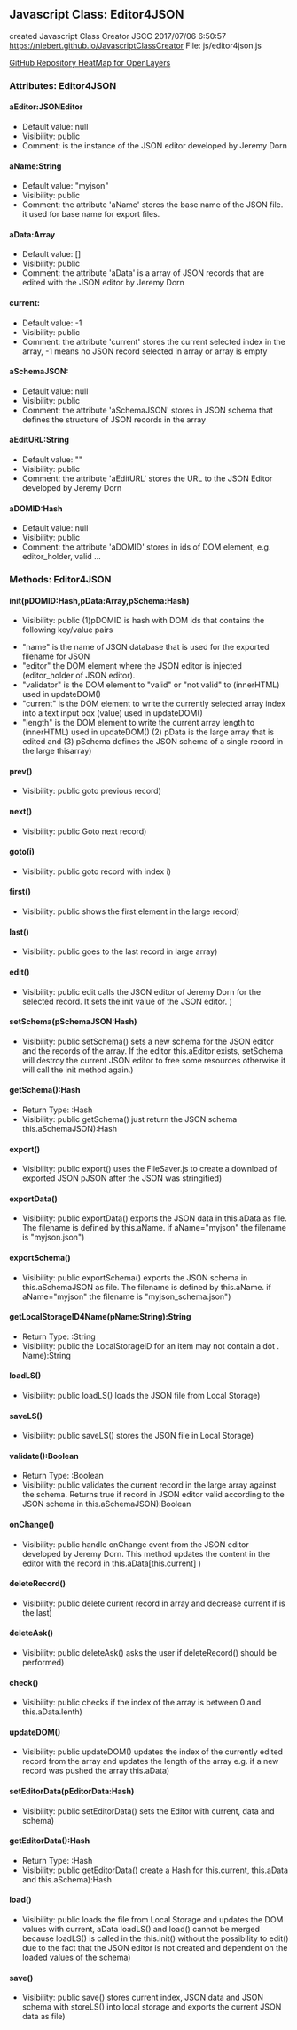 ## Javascript Class: Editor4JSON
created Javascript Class Creator JSCC 2017/07/06 6:50:57
https://niebert.github.io/JavascriptClassCreator
File: js/editor4json.js

[GitHub Repository HeatMap for OpenLayers](https://www.github.com/niebert/openlayer_heatmap)

### Attributes: Editor4JSON

#### aEditor:JSONEditor
* Default value: null
* Visibility: public
* Comment: is the instance of the JSON editor developed by Jeremy Dorn

#### aName:String
* Default value: "myjson"
* Visibility: public
* Comment: the attribute 'aName' stores the base name of the JSON file. it used for base name for export files.

#### aData:Array
* Default value: []
* Visibility: public
* Comment: the attribute 'aData' is a array of JSON records that are edited with the JSON editor by Jeremy Dorn

#### current:
* Default value: -1
* Visibility: public
* Comment: the attribute 'current' stores the current selected index in the array, -1 means no JSON record selected in array or array is empty

#### aSchemaJSON:
* Default value: null
* Visibility: public
* Comment: the attribute 'aSchemaJSON' stores in JSON schema that defines the structure of JSON records in the array

#### aEditURL:String
* Default value: ""
* Visibility: public
* Comment: the attribute 'aEditURL' stores the URL to the JSON Editor developed by Jeremy Dorn

#### aDOMID:Hash
* Default value: null
* Visibility: public
* Comment: the attribute 'aDOMID' stores in ids of DOM element, e.g. editor_holder, valid ...

### Methods: Editor4JSON

#### init(pDOMID:Hash,pData:Array,pSchema:Hash)
* Visibility: public
(1)pDOMID is hash with DOM ids that contains the following key/value pairs
 - "name" is the name of JSON database that is used for the exported filename for JSON
 - "editor" the DOM element where the JSON editor is injected (editor_holder of JSON editor).
 - "validator" is the DOM element to "valid" or "not valid" to (innerHTML) used in updateDOM()
 - "current" is the DOM element to write the currently selected array index into a text input box (value) used in updateDOM()
 - "length" is the DOM element to write the current array length to (innerHTML) used in updateDOM()
(2) pData is the large array that is edited and
(3) pSchema defines the JSON schema of a single record in the large thisarray)

#### prev()
* Visibility: public
goto previous record)

#### next()
* Visibility: public
Goto next record)

#### goto(i)
* Visibility: public
goto record with index i)

#### first()
* Visibility: public
shows the first element in the large record)

#### last()
* Visibility: public
goes to the last record in large array)

#### edit()
* Visibility: public
edit calls the JSON editor of Jeremy Dorn for the selected record. It sets the init value of the JSON editor.  )

#### setSchema(pSchemaJSON:Hash)
* Visibility: public
setSchema() sets a new schema for the JSON editor and the records of the array. If the editor this.aEditor exists, setSchema will destroy the current JSON editor to free some resources otherwise it will call the init method again.)

#### getSchema():Hash
* Return Type: :Hash
* Visibility: public
getSchema() just return the JSON schema this.aSchemaJSON):Hash

#### export()
* Visibility: public
export() uses the FileSaver.js to create a download of exported JSON pJSON after the JSON was stringified)

#### exportData()
* Visibility: public
exportData() exports the JSON data in this.aData as file. The filename is defined by this.aName. if aName="myjson" the filename is "myjson.json")

#### exportSchema()
* Visibility: public
exportSchema() exports the JSON schema in this.aSchemaJSON as file. The filename is defined by this.aName. if aName="myjson" the filename is "myjson_schema.json")

#### getLocalStorageID4Name(pName:String):String
* Return Type: :String
* Visibility: public
the LocalStorageID for an item may not contain a dot . Name):String

#### loadLS()
* Visibility: public
loadLS() loads the JSON file from Local Storage)

#### saveLS()
* Visibility: public
saveLS() stores the JSON file in Local Storage)

#### validate():Boolean
* Return Type: :Boolean
* Visibility: public
validates the current record in the large array against the schema.
Returns true if record in JSON editor valid according to the JSON schema in this.aSchemaJSON):Boolean

#### onChange()
* Visibility: public
handle onChange event from the JSON editor developed by Jeremy Dorn. This method updates the content in the editor with the record in this.aData[this.current] )

#### deleteRecord()
* Visibility: public
delete current record in array and decrease current if is the last)

#### deleteAsk()
* Visibility: public
deleteAsk() asks the user if deleteRecord() should be performed)

#### check()
* Visibility: public
checks if the index of the array is between 0 and this.aData.lenth)

#### updateDOM()
* Visibility: public
updateDOM() updates the index of the currently edited record from the array and updates the length of the array e.g. if a new record was pushed the array this.aData)

#### setEditorData(pEditorData:Hash)
* Visibility: public
setEditorData() sets the Editor with current, data and schema)

#### getEditorData():Hash
* Return Type: :Hash
* Visibility: public
getEditorData() create a Hash for this.current, this.aData and this.aSchema):Hash

#### load()
* Visibility: public
loads the file from Local Storage and updates the DOM values with current, aData loadLS() and load() cannot be merged because loadLS() is called in the this.init() without the possibility to edit() due to the fact that the JSON editor is not created and dependent on the loaded values of the schema)

#### save()
* Visibility: public
save() stores current index, JSON data and JSON schema with storeLS() into local storage and exports the current JSON data as file)
